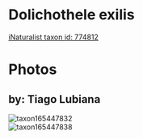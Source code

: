 
Dolichothele exilis
===================
  
[iNaturalist taxon id: 774812](https://www.inaturalist.org/taxa/774812)
# Photos

## by: Tiago Lubiana
  
![taxon165447832](https://inaturalist-open-data.s3.amazonaws.com/photos/177332191/medium.jpeg)  
![taxon165447838](https://inaturalist-open-data.s3.amazonaws.com/photos/177332198/medium.jpeg)